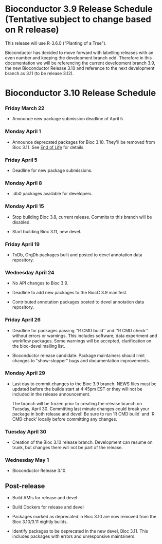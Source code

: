 # Bioconductor 3.9 Release Schedule (Tentative subject to change based on R release)

This release will use R-3.6.0 ("Planting of a Tree").

Bioconductor has decided to move forward with labelling releases with an even
number and keeping the development branch odd.
Therefore in this documentation we will be referencing the current development branch
3.9, the new Bioconductor Release 3.10 and reference to the next development
branch as 3.11 (to be release 3.12).

# Bioconductor 3.10 Release Schedule

### Friday March 22

* Announce new package submission deadline of April 5.

### Monday April 1

* Announce deprecated packages for Bioc 3.10. They'll be removed from Bioc 3.11.
  See [End of Life](/developers/package-end-of-life) for details.

### Friday April 5

* Deadline for new package submissions.

### Monday April 8

* .db0 packages available for developers.

### Monday April 15

* Stop building Bioc 3.8, current release. Commits to this branch will be
  disabled.

* Start building Bioc 3.11, new devel.

### Friday April 19

* TxDb, OrgDb packages built and posted to devel annotation data repository.

### Wednesday April 24

* No API changes to Bioc 3.9.

* Deadline to add new packages to the BiocC 3.9 manifest.

* Contributed annotation packages posted to devel annotation data repository.

### Friday April 26

* Deadline for packages passing ''R CMD build'' and ''R CMD check''
  without errors or warnings. This includes software, data experiment
  and workflow packages. Some warnings will be accepted, clarification
  on the bioc-devel mailing list.

* Bioconductor release candidate.  Package maintainers should limit
  changes to "show-stopper" bugs and documentation improvements.

### Monday April 29

* Last day to commit changes to the Bioc 3.9 branch. NEWS files
  must be updated before the builds start at 4:45pm EST or they will
  not be included in the release announcement.

  The branch will be frozen prior to creating the release branch on Tuesday,
  April 30.  Committing last minute changes could break your package in both
  release and devel! Be sure to run 'R CMD build' and 'R CMD check' locally
  before committing any changes.

### Tuesday April 30

* Creation of the Bioc 3.10 release branch. Development can resume on
  trunk, but changes there will not be part of the release.

### Wednesday May 1

* Bioconductor Release 3.10.


## Post-release

* Build AMIs for release and devel

* Build Dockers for release and devel

* Packages marked as deprecated in Bioc 3.10 are now removed from the
  Bioc 3.10/3.11 nightly builds.

* Identify packages to be deprecated in the new devel, Bioc 3.11.
  This includes packages with errors and unresponsive maintainers.
